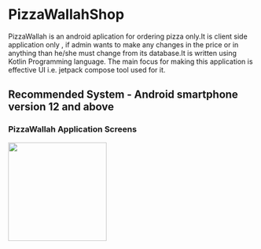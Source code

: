 # PizzaWallahShop
PizzaWallah is an android aplication for ordering pizza only.It is client side application only , if admin wants to make any changes in the price or in anything than he/she must change from its database.It is written using Kotlin Programming language. The main focus for making this application is effective UI i.e. jetpack compose tool used for it.

## Recommended System - Android smartphone version 12 and above

### PizzaWallah Application Screens
<img src="https://user-images.githubusercontent.com/108862401/223102890-ae291608-bbfd-4298-9393-d7a4d87da3d4.jpg" width="200" height="auto" >
